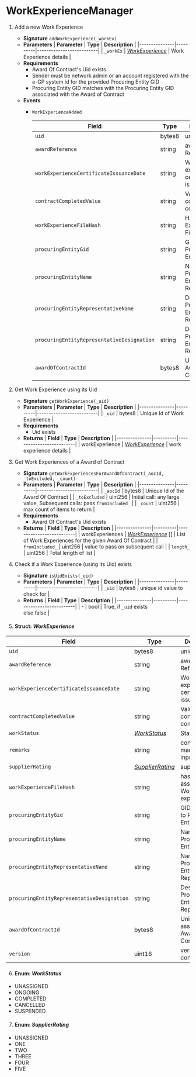 


# WorkExperienceManager
1.  Add a new Work Experience

    -   **Signature**
       `addWorkExperience(_workEx)`
    -   **Parameters**
        | **Parameter** | **Type** | **Description**          |
        |---------------|----------|--------------------------|
        | `_workEx` | [*WorkExperience*](#struct-workexperience)    | Work Experience details |
      - **Requirements**
	    - Award Of Contract's Uid exists
	    - Sender must be network admin or an account registered with the e-GP system id for the provided Procuring Entity GID
        - Procuring Entity GID matches with the Procuring Entity GID associated with the Award of Contract
    - **Events**
        -   `WorkExperienceAdded`
        
            | **Field** | **Type**                                         | **Description**                                                                                 |
            |---------------|--------------------------------------------------|-------------------------------------------------------------------------------------------------|
            | `uid` | bytes8 | unique id |
            | `awardReference` | string | award Reference |
            | `workExperienceCertificateIssuanceDate` | string | Work experience certificate issuance date |
            | `contractCompletedValue` | string | Value of the contract completed |
            | `workExperienceFileHash` | string | Hash of Work Experience File |
            | `procuringEntityGid` | string | GID of the Procuring Entity |
            | `procuringEntityName` | string | Name of Procuring Entity Representative |
            | `procuringEntityRepresentativeName` | string | Designation of Procuring Entity Representative |
            | `procuringEntityRepresentativeDesignation` | string | Designation of Procuring Entity Representative |
            | `awardOfContractId` | bytes8  | Unique Id of Award of Contract |


2.  Get Work Experience using its Uid

    -   **Signature**
       `getWorkExperience(_uid)`
    -   **Parameters**
        | **Parameter** | **Type** | **Description**          |
        |---------------|----------|--------------------------|
         | `_uid`        | bytes8   | Unique Id of Work Experience |
      - **Requirements**
	    - Uid exists
    -   **Returns**
        | **Field**  | **Type** | **Description**          |
        |---------------|----------|--------------------------|
	    |     workExperience    |  [*WorkExperience*](#struct-workexperience)      | work experience details |

3.  Get Work Experiences of a Award of Contract

    -   **Signature**
       `getWorkExperiencesForAwardOfContract(_aocId, _toExcluded, _count)`
    -   **Parameters**
        | **Parameter** | **Type** | **Description**          |
        |---------------|----------|--------------------------|
         | `_aocId`        | bytes8   | Unique Id of the Award Of Contract |
         | `_toExcluded`   | uint256   | Initial call: any large value, Subsequent calls: pass `fromIncluded_` |
         | `_count`   | uint256   | max count of items to return |
      - **Requirements**
	    - Award Of Contract's Uid exists
    -   **Returns**
        | **Field**  | **Type** | **Description**          |
        |---------------|----------|--------------------------|
	    |     workExperiences    |  [*WorkExperience*](#struct-workexperience)  []    | List of Work Experiences for the given Award Of Contract |
        |  `fromIncluded_` | uint256   | value to pass on subsequent call |
        |  `length_` | uint256   | Total length of list |

4.  Check if a Work Experience (using its Uid) exists
	-   **Signature**
       `isUidExists(_uid)`
    -   **Parameters**
        | **Parameter** | **Type** | **Description**          |
        |---------------|----------|--------------------------|
         | `_uid` | bytes8  | unique id value to check for |
    -   **Returns**
        | **Field** | **Type** | **Description**          |
        |---------------|----------|--------------------------|
         | - | bool  | True, if `_uid`  exists<br> else false |
   
5. #### Struct: ***WorkExperience*** 
| **Field** | **Type** | **Description**          |
|---------------|----------|--------------------------|
| `uid` | bytes8 | unique id |
| `awardReference` | string | award Reference |
| `workExperienceCertificateIssuanceDate` | string | Work experience certificate issuance date |
| `contractCompletedValue` | string | Value of the contract completed |
| `workStatus` |  [*WorkStatus*](#enum-workstatus) | Status of Work |
| `remarks` | string | contains any manually inputted text |
| `supplierRating` | [*SupplierRating*](#enum-supplierrating)  | supplier rating |
| `workExperienceFileHash` | string | hash of associated Work experience file |
| `procuringEntityGid` | string | GID assigned to Procuring Entity |
| `procuringEntityName` | string | Name of Procuring Entity |
| `procuringEntityRepresentativeName` | string | Name of Procuring Entity Representative |
| `procuringEntityRepresentativeDesignation` | string | Designation of Procuring Entity Representative |
| `awardOfContractId` | bytes8 | Unique id of associated Award of Contract |
| `version` | uint16  | version of contract |

6. #### Enum: ***WorkStatus*** 
- UNASSIGNED
- ONGOING
- COMPLETED
- CANCELLED
- SUSPENDED

7. #### Enum: ***SupplierRating*** 
- UNASSIGNED
- ONE
- TWO
- THREE
- FOUR
- FIVE
